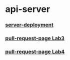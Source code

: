 # api-server


### [server-deployment](https://basic-api-server-0im4.onrender.com/)

### [pull-request-page Lab3](https://github.com/Mohammad-Aljamal/api-server/pull/5)


### [pull-request-page Lab4](https://github.com/Mohammad-Aljamal/api-server/pull/9)

